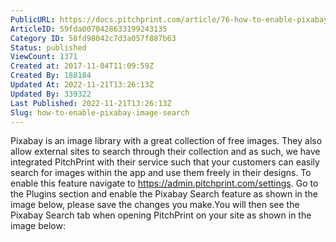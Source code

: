 ```yaml
---
PublicURL: https://docs.pitchprint.com/article/76-how-to-enable-pixabay-image-search
ArticleID: 59fda0070428633199243135
Category ID: 58fd98042c7d3a057f887b63
Status: published
ViewCount: 1371
Created at: 2017-11-04T11:09:59Z
Created By: 188184
Updated At: 2022-11-21T13:26:13Z
Updated By: 339322
Last Published: 2022-11-21T13:26:13Z
Slug: how-to-enable-pixabay-image-search
---
```



Pixabay is an image library with a great collection of free images. They also allow external sites to search through their collection and as such, we have integrated PitchPrint with their service such that your customers can easily search for images within the app and use them freely in their designs.
To enable this feature navigate to https://admin.pitchprint.com/settings. Go to the Plugins section and enable the Pixabay Search feature as shown in the image below, please save the changes you make.You will then see the Pixabay Search tab when opening PitchPrint on your site as shown in the image below: